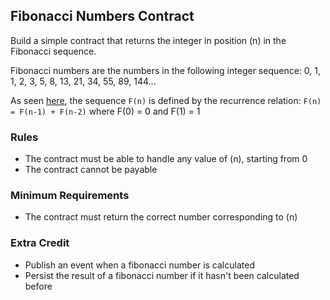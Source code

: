 ## Fibonacci Numbers Contract
Build a simple contract that returns the integer in position (n) in the Fibonacci sequence.

Fibonacci numbers are the numbers in the following integer sequence:
0, 1, 1, 2, 3, 5, 8, 13, 21, 34, 55, 89, 144...

As seen [here](https://en.wikipedia.org/wiki/Fibonacci_number), the sequence `F(n)` is defined by the recurrence relation:
```F(n) = F(n-1) + F(n-2)```
where F(0) = 0 and F(1) = 1

### Rules
* The contract must be able to handle any value of (n), starting from 0
* The contract cannot be payable

### Minimum Requirements
* The contract must return the correct number corresponding to (n)

### Extra Credit
* Publish an event when a fibonacci number is calculated
* Persist the result of a fibonacci number if it hasn't been calculated before
